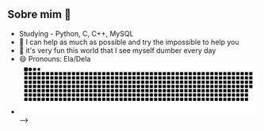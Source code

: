 ## Sobre mim 👋

- Studying - Python, C, C++, MySQL
- 👯 I can help as much as possible and try the impossible to help you
- 🤔 it's very fun this world that I see myself dumber every day
- 😄 Pronouns: Ela/Dela
- ![Snake animation](https://github.com/ThaynaSantana/ThaynaSantana/blob/output/github-contribution-grid-snake.svg)
-->
